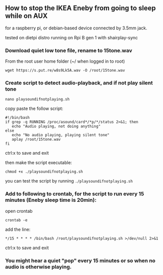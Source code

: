 ## How to stop the IKEA Eneby from going to sleep while on AUX
for a raspberry pi, or debian-based device connected by 3.5mm jack.

tested on dietpi distro running on Rpi B gen 1 with shairplay-sync

### Download quiet low tone file, rename to 15tone.wav

From the root user home folder (~/ when logged in to root)

`wget https://s.put.re/w8s9Lk5A.wav -O /root/15tone.wav`

### Create script to detect audio-playback, and if not play silent tone

`nano playsoundifnotplaying.sh`

copy paste the follow script:

```
#!/bin/bash
if grep -q RUNNING /proc/asound/card*/*p/*/status 2>&1; then
   echo "Audio playing, not doing anything"
else
   echo "No audio playing, playing silent tone"
   aplay /root/15tone.wav
fi
```

ctrl:x to save and exit

then make the script executable:

`chmod +x ./playsoundifnotplaying.sh`

you can test the script by running `./playsoundifnotplaying.sh` 

### Add to following to crontab, for the script to run every 15 minutes (Eneby sleep time is 20min):

open crontab

`crontab -e`

add the line:

`*/15 * * * * /bin/bash /root/playsoundifnotplaying.sh >/dev/null 2>&1`

ctrl:x to save and exit

### You might hear a quiet "pop" every 15 minutes or so when no audio is otherwise playing.
